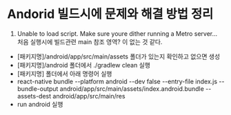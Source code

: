 # Andorid 빌드시에 문제와 해결 방법 정리

1. Unable to load script. Make sure youre dither running a Metro server... 
  처음 실행시에 빌드관련 main 참조 영역? 이 없는 것 같다.
 - [패키지명]/android/app/src/main/assets 폴더가 있는지 확인하고 없으면 생성
 - [패키지명]/android 폴더에서 ./gradlew clean 실행
 - [패키지명] 폴더에서 아래 명령어 실행
  - react-native bundle --platform android --dev false --entry-file index.js --bundle-output android/app/src/main/assets/index.android.bundle --assets-dest android/app/src/main/res
 - run android 실행 

